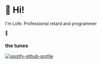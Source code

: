 # 👋 Hi!

I'm Lofe.
Professional retard and programmer

🏴󠁧󠁢󠁳󠁣󠁴󠁿

### the tunes
[![spotify-github-profile](https://spotify-github-profile.vercel.app/api/view?uid=gkf59yqpo0s8it9khvh336ct7&cover_image=true&theme=compact)](https://spotify-github-profile.vercel.app/api/view?uid=gkf59yqpo0s8it9khvh336ct7&redirect=true)

